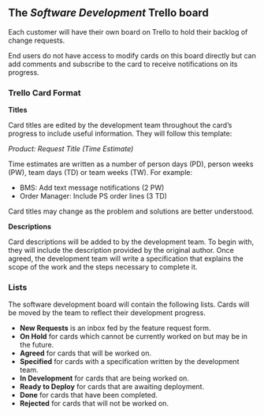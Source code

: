 ## The *Software Development* Trello board
Each customer will have their own board on Trello to hold their backlog of change requests.

End users do not have access to modify cards on this board directly but can add comments and subscribe to the card to receive notifications on its progress.

### Trello Card Format

**Titles**

Card titles are edited by the development team throughout the card’s progress to include useful information. They will follow this template:

*Product: Request Title (Time Estimate)*

Time estimates are written as a number of person days (PD), person weeks (PW), team days (TD) or team weeks (TW). For example:

- BMS: Add text message notifications (2 PW)
- Order Manager: Include PS order lines (3 TD)

Card titles may change as the problem and solutions are better understood.

**Descriptions**

Card descriptions will be added to by the development team. To begin with, they will include the description provided by the original author. Once agreed, the development team will write a specification that explains the scope of the work and the steps necessary to complete it.

### Lists

The software development board will contain the following lists. Cards will be moved by the team to reflect their development progress.

- **New Requests** is an inbox fed by the feature request form.
- **On Hold** for cards which cannot be currently worked on but may be in the future.
- **Agreed** for cards that will be worked on.
- **Specified** for cards with a specification written by the development team.
- **In Development** for cards that are being worked on.
- **Ready to Deploy** for cards that are awaiting deployment.
- **Done** for cards that have been completed.
- **Rejected** for cards that will not be worked on.
